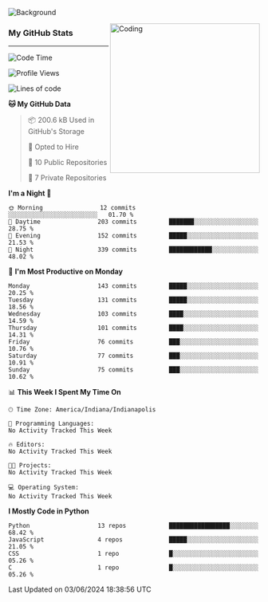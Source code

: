 ![Background](https://github.com/Nguyen-Noah/Nguyen-Noah/assets/112649680/f5d2296f-0508-400c-abcf-47c085708a2a)

<img align="right" alt="Coding" width="300" src="https://cdn.dribbble.com/users/1277312/screenshots/14733298/media/39b1045e593737587dd60e42c8422d1f.gif" >

### My GitHub Stats
---
<!--START_SECTION:waka-->
![Code Time](http://img.shields.io/badge/Code%20Time-169%20hrs%2012%20mins-blue)

![Profile Views](http://img.shields.io/badge/Profile%20Views-0-blue)

![Lines of code](https://img.shields.io/badge/From%20Hello%20World%20I%27ve%20Written-146.3%20thousand%20lines%20of%20code-blue)

**🐱 My GitHub Data** 

> 📦 200.6 kB Used in GitHub's Storage 
 > 
> 💼 Opted to Hire
 > 
> 📜 10 Public Repositories 
 > 
> 🔑 7 Private Repositories 
 > 
**I'm a Night 🦉** 

```text
🌞 Morning                12 commits          ░░░░░░░░░░░░░░░░░░░░░░░░░   01.70 % 
🌆 Daytime                203 commits         ███████░░░░░░░░░░░░░░░░░░   28.75 % 
🌃 Evening                152 commits         █████░░░░░░░░░░░░░░░░░░░░   21.53 % 
🌙 Night                  339 commits         ████████████░░░░░░░░░░░░░   48.02 % 
```
📅 **I'm Most Productive on Monday** 

```text
Monday                   143 commits         █████░░░░░░░░░░░░░░░░░░░░   20.25 % 
Tuesday                  131 commits         █████░░░░░░░░░░░░░░░░░░░░   18.56 % 
Wednesday                103 commits         ████░░░░░░░░░░░░░░░░░░░░░   14.59 % 
Thursday                 101 commits         ████░░░░░░░░░░░░░░░░░░░░░   14.31 % 
Friday                   76 commits          ███░░░░░░░░░░░░░░░░░░░░░░   10.76 % 
Saturday                 77 commits          ███░░░░░░░░░░░░░░░░░░░░░░   10.91 % 
Sunday                   75 commits          ███░░░░░░░░░░░░░░░░░░░░░░   10.62 % 
```


📊 **This Week I Spent My Time On** 

```text
🕑︎ Time Zone: America/Indiana/Indianapolis

💬 Programming Languages: 
No Activity Tracked This Week

🔥 Editors: 
No Activity Tracked This Week

🐱‍💻 Projects: 
No Activity Tracked This Week

💻 Operating System: 
No Activity Tracked This Week
```

**I Mostly Code in Python** 

```text
Python                   13 repos            █████████████████░░░░░░░░   68.42 % 
JavaScript               4 repos             █████░░░░░░░░░░░░░░░░░░░░   21.05 % 
CSS                      1 repo              █░░░░░░░░░░░░░░░░░░░░░░░░   05.26 % 
C                        1 repo              █░░░░░░░░░░░░░░░░░░░░░░░░   05.26 % 
```




 Last Updated on 03/06/2024 18:38:56 UTC
<!--END_SECTION:waka-->

<!--
**Nguyen-Noah/Nguyen-Noah** is a ✨ _special_ ✨ repository because its `README.md` (this file) appears on your GitHub profile.

Here are some ideas to get you started:

- 🔭 I’m currently working on ...
- 🌱 I’m currently learning ...
- 👯 I’m looking to collaborate on ...
- 🤔 I’m looking for help with ...
- 💬 Ask me about ...
- 📫 How to reach me: ...
- 😄 Pronouns: ...
- ⚡ Fun fact: ...
-->
